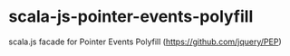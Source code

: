 # scala-js-pointer-events-polyfill
scala.js facade for Pointer Events Polyfill (https://github.com/jquery/PEP)
